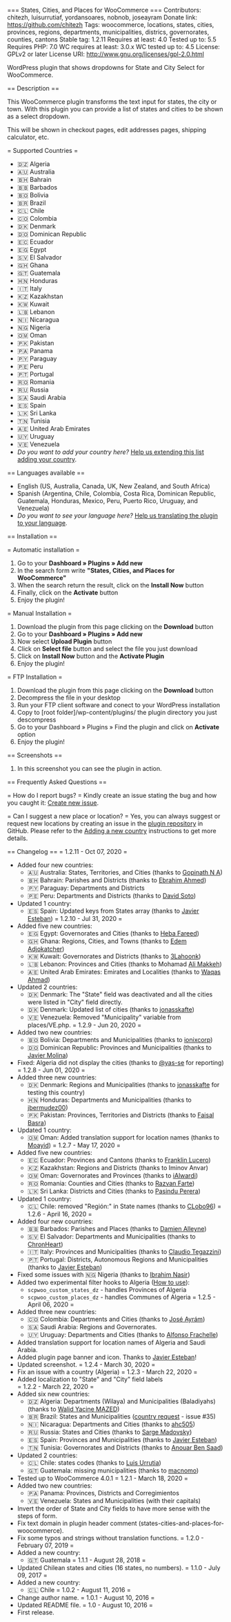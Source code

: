 === States, Cities, and Places for WooCommerce ===
Contributors: chitezh, luisurrutiaf, yordansoares, nobnob, joseayram
Donate link: https://github.com/chitezh
Tags: woocommerce, locations, states, cities, provinces, regions, departments, municipalities, districs, governorates, counties, cantons
Stable tag: 1.2.11
Requires at least: 4.0
Tested up to: 5.5
Requires PHP: 7.0
WC requires at least: 3.0.x
WC tested up to: 4.5
License: GPLv2 or later
License URI: http://www.gnu.org/licenses/gpl-2.0.html

WordPress plugin that shows dropdowns for State and City Select for WooCommerce.

== Description ==

This WooCommerce plugin transforms the text input for states, the city or town. With this plugin you can provide a list of states and cities to be shown as a select dropdown.

This will be shown in checkout pages, edit addresses pages, shipping calculator, etc.

= Supported Countries =

* 🇩🇿 Algeria
* 🇦🇺 Australia
* 🇧🇭 Bahrain
* 🇧🇧 Barbados
* 🇧🇴 Bolivia
* 🇧🇷 Brazil
* 🇨🇱 Chile
* 🇨🇴 Colombia
* 🇩🇰 Denmark
* 🇩🇴 Dominican Republic
* 🇪🇨 Ecuador
* 🇪🇬 Egypt
* 🇸🇻 El Salvador
* 🇬🇭 Ghana
* 🇬🇹 Guatemala
* 🇭🇳 Honduras
* 🇮🇹 Italy
* 🇰🇿 Kazakhstan
* 🇰🇼 Kuwait
* 🇱🇧 Lebanon
* 🇳🇮 Nicaragua
* 🇳🇬 Nigeria
* 🇴🇲 Oman
* 🇵🇰 Pakistan
* 🇵🇦 Panama
* 🇵🇾 Paraguay
* 🇵🇪 Peru
* 🇵🇹 Portugal
* 🇷🇴 Romania
* 🇷🇺 Russia
* 🇸🇦 Saudi Arabia
* 🇪🇸 Spain
* 🇱🇰 Sri Lanka
* 🇹🇳 Tunisia
* 🇦🇪 United Arab Emirates
* 🇺🇾 Uruguay
* 🇻🇪 Venezuela
* *Do you want to add your country here?*
[Help us extending this list adding your country](https://github.com/chitezh/woocommerce_states_places/tree/master/templates).

== Languages available  ==

* English (US, Australia, Canada, UK, New Zealand, and South Africa)
* Spanish (Argentina, Chile, Colombia, Costa Rica, Dominican Republic, Guatemala, Honduras, Mexico, Peru, Puerto Rico, Uruguay, and Venezuela)
* *Do you want to see your language here?*
[Help us translating the plugin to your language](https://translate.wordpress.org/projects/wp-plugins/states-cities-and-places-for-woocommerce/).

== Installation ==

= Automatic installation =

1. Go to your **Dashboard » Plugins » Add new**
2. In the search form write **"States, Cities, and Places for WooCommerce"**
3. When the search return the result, click on the **Install Now** button
4. Finally, click on the **Activate** button
5. Enjoy the plugin!

= Manual Installation = 
1. Download the plugin from this page clicking on the **Download** button
2. Go to your **Dashboard » Plugins » Add new**
3. Now select **Upload Plugin** button
4. Click on **Select file** button and select the file you just download
5. Click on **Install Now** button and the **Activate Plugin**
6. Enjoy the plugin!

= FTP Installation =
1. Download the plugin from this page clicking on the **Download** button
2. Decompress the file in your desktop
3. Run your FTP client software and conect to your WordPress installation
4. Copy to [root folder]/wp-content/plugins/ the plugin directory you just descompress
5. Go to your Dashboard » Plugins » Find the plugin and click on **Activate** option
6. Enjoy the plugin!

== Screenshots ==
1. In this screenshot you can see the plugin in action.

== Frequently Asked Questions ==

= How do I report bugs? =
Kindly create an issue stating the bug and how you caught it: [Create new issue](https://github.com/chitezh/woocommerce_states_places/issues/new).

= Can I suggest a new place or location? =
Yes, you can always suggest or request new locations by creating an issue in the [plugin repository](https://github.com/chitezh/woocommerce_states_places/issues/new) in GitHub. Please refer to the [Adding a new country](https://github.com/chitezh/woocommerce_states_places/tree/master/templates) instructions to get more details.

== Changelog ==
= 1.2.11 - Oct 07, 2020 =
* Added four new countries:
  * 🇦🇺 Australia: States, Territories, and Cities (thanks to [Gopinath N A](https://github.com/Gopinath1728))
  * 🇧🇭 Bahrain: Parishes and Districts (thanks to [Ebrahim Ahmed](https://github.com/Ebrahim7707))
  * 🇵🇾 Paraguay: Departments and Districts
  * 🇵🇪 Peru: Departments and Districts (thanks to [David Soto](https://github.com/Ddiods))
* Updated 1 country:  
  * 🇪🇸 Spain: Updated keys from States array (thanks to [Javier Esteban](https://profiles.wordpress.org/nobnob/))
= 1.2.10 - Jul 31, 2020 =
* Added five new countries:
  * 🇪🇬 Egypt: Governorates and Cities (thanks to [Heba Fareed](https://github.com/HebaFareed))
  * 🇬🇭 Ghana: Regions, Cities, and Towns (thanks to [Edem Adjokatcher](https://github.com/adjokatsee))
  * 🇰🇼 Kuwait: Governorates and Districts (thanks to [3Lahoonk](https://twitter.com/3LaHoonK))
  * 🇱🇧 Lebanon: Provinces and Cities (thanks to Mohamad [Ali Makkeh](https://github.com/makkehma))
  * 🇦🇪 United Arab Emirates: Emirates and Localities (thanks to [Waqas Ahmad](https://www.apnawaqas.com))
* Updated 2 countries:
  * 🇩🇰 Denmark: The "State" field was deactivated and all the cities were listed in "City" field directly.
  * 🇩🇰 Denmark: Updated list of cities (thanks to [jonasskafte](https://github.com/jonasskafte))
  * 🇻🇪 Venezuela: Removed "Municipality" variable from places/VE.php.
= 1.2.9 - Jun 20, 2020 =
* Added two new countries:
  * 🇧🇴 Bolivia: Departments and Municipalities (thanks to [ionixcorp](https://github.com/ionixcorp))
  * 🇩🇴 Dominican Republic: Provinces and Municipalities (thanks to [Javier Molina](https://forways.com.do))
* Fixed: Algeria did not display the cities (thanks to [@yas-se](https://wordpress.org/support/topic/problem-in-sync-cities-according-to-the-choosen-state/) for reporting)
= 1.2.8 - Jun 01, 2020 =
* Added three new countries:
  * 🇩🇰 Denmark: Regions and Municipalities (thanks to [jonasskafte](https://github.com/jonasskafte) for testing this country)
  * 🇭🇳 Honduras: Departments and Municipalities (thanks to [jbermudez00](https://github.com/jbermudez00))
  * 🇵🇰 Pakistan: Provinces, Territories and Districts (thanks to [Faisal Basra](https://github.com/faisalbasra))
* Updated 1 country:
  * 🇴🇲 Oman: Added translation support for location names (thanks to [Moayid](https://github.com/Moayid))
= 1.2.7 - May 17, 2020 =
* Added five new countries:
  * 🇪🇨 Ecuador: Provinces and Cantons (thanks to [Franklin Lucero](https://github.com/Alercard))
  * 🇰🇿 Kazakhstan: Regions and Districts (thanks to Iminov Anvar)
  * 🇴🇲 Oman: Governorates and Provinces (thanks to [iAlwardi](https://github.com/ialwardi))
  * 🇷🇴 Romania: Counties and Cities (thanks to [Razvan Farte](https://razvanfarte.ro/))
  * 🇱🇰 Sri Lanka: Districts and Cities (thanks to [Pasindu Perera](https://github.com/maddagepasindu))
* Updated 1 country:
  * 🇨🇱 Chile: removed "Región:" in State names (thanks to [CLobo96](https://github.com/CLobo96))
= 1.2.6 - April 16, 2020 =
* Added four new countries:
  * 🇧🇧 Barbados: Parishes and Places (thanks to [Damien Alleyne](https://github.com/d-alleyne))
  * 🇸🇻 El Salvador: Departments and Municipalities (thanks to [ChronHeart](https://github.com/lastcron))
  * 🇮🇹 Italy: Provinces and Municipalities (thanks to [Claudio Tegazzini](https://www.claudiotegazzini.it))
  * 🇵🇹 Portugal: Districts, Autonomous Regions and Municipalities (thanks to [Javier Esteban](https://profiles.wordpress.org/nobnob/))
* Fixed some issues with 🇳🇬 Nigeria (thanks to [Ibrahim Nasir](https://github.com/kh4l33l))
* Added two experimental filter hooks to Algeria ([How to use](https://wordpress.org/support/topic/show-a-specific-state/#post-12681489)):
  * `scpwoo_custom_states_dz` - handles Provinces of Algeria
  * `scpwoo_custom_places_dz` - handles Communes of Algeria
= 1.2.5 - April 06, 2020 =
* Added three new countries:
  * 🇨🇴 Colombia: Departments and Cities (thanks to [José Ayrám](https://profiles.wordpress.org/joseayram/))
  * 🇸🇦 Saudi Arabia: Regions and Governorates.
  * 🇺🇾 Uruguay: Departments and Cities (thanks to [Alfonso Frachelle](https://www.idearius.com/es/))
* Added translation support for location names of Algeria and Saudi Arabia.
* Added plugin page banner and icon. Thanks to [Javier Esteban](https://profiles.wordpress.org/nobnob/)!
* Updated screenshot.
= 1.2.4 - March 30, 2020 =
* Fix an issue with a country (Algeria)
= 1.2.3 - March 22, 2020 =
* Added localization to "State" and "City" field labels  
= 1.2.2 - March 22, 2020 =
* Added six new countries:
  * 🇩🇿 Algeria: Departments (Wilaya) and Municipalities (Baladiyahs) (thanks to [Walid Yacine MAZED](https://github.com/w-mazed))
  * 🇧🇷 Brazil: States and Municipalities ([country request](https://github.com/chitezh/woocommerce_states_places/issues/35) - issue #35)
  * 🇳🇮 Nicaragua: Departments and Cities (thanks to [ahc505](https://github.com/ahc505))
  * 🇷🇺 Russia: States and Cities (thanks to [Sarge Madovsky](https://github.com/SargeMadovsky))
  * 🇪🇸 Spain: Provinces and Municipalities (thanks to [Javier Esteban](https://profiles.wordpress.org/nobnob/))
  * 🇹🇳 Tunisia: Governorates and Districts (thanks to [Anouar Ben Saad](https://github.com/anouarbensaad))
* Updated 2 countries:  
  * 🇨🇱 Chile: states codes (thanks to [Luis Urrutia](https://github.com/LuisUrrutia))
  * 🇬🇹 Guatemala: missing municipalities (thanks to [macnomo](https://github.com/macnomo))
* Tested up to WooCommerce 4.0.1
= 1.2.1 - March 18, 2020 =
* Added two new countries: 
  * 🇵🇦 Panama: Provinces, Districts and Corregimientos
  * 🇻🇪 Venezuela: States and Municipalities (with their capitals)
* Invert the order of State and City fields to have more sense with the steps of form.
* Fix text domain in plugin header comment (states-cities-and-places-for-woocommerce).
* Fix some typos and strings without translation functions.
= 1.2.0 - February 07, 2019 =
* Added a new country: 
  * 🇬🇹 Guatemala
= 1.1.1 - August 28, 2018 =
* Updated Chilean states and cities (16 states, no numbers).
= 1.1.0 - July 09, 2017 =
* Added a new country: 
  * 🇨🇱 Chile
= 1.0.2 - August 11, 2016 =
* Change author name.
= 1.0.1 - August 10, 2016 =
* Updated README file.
= 1.0 - August 10, 2016 =
* First release.
